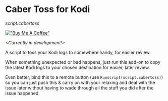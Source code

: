 
Caber Toss for Kodi
===================================

_script.cabertoss_

[!["Buy Me A Coffee"](https://www.buymeacoffee.com/assets/img/custom_images/orange_img.png)](https://www.buymeacoffee.com/bossanova808)

_<Currently in development!>_

A script to toss your Kodi logs to somewhere handy, for easier review.

When something unexpected or bad happens, just run this add-on to copy the latest Kodi logs to your chosen destination for easier, later review.

Even better, bind this to a remote button (use `Runscript(script.cabertoss)`) so you can just push this & carry on with your relaxing and deal with the issue later without having to wade through all the stuff you did after the issue happened.








